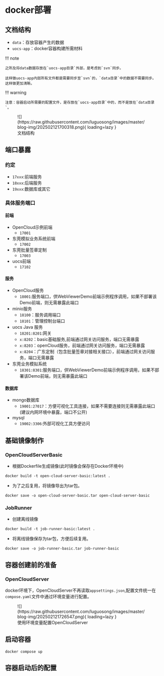 # docker部署

## 文档结构

- `data`：存放容器产生的数据
- `uocs-app`：docker容器构建所需材料

!!! note

	之所及将data数据存放在`uocs-app目录`外部，是考虑到`svn`同步。

	这样做uocs-app内部所有文件都是需要同步至`svn`的，`data目录`中的数据不需要同步。这样做更加清晰。

!!! warning

	注意：容器启动所需要的配置文件，是存放在`uocs-app目录`中的，而不是放在`data目录`。

<figure markdown="span">
  ![](https://raw.githubusercontent.com/luguosong/images/master/blog-img/202502121700318.png){ loading=lazy }
  <figcaption>文档结构</figcaption>
</figure>

## 端口暴露

### 约定

- `17xxx`:前端服务
- `18xxx`:后端服务
- `19xxx`:数据库或其它

### 具体服务端口

#### 前端

- OpenCloud示例前端
	- `17001`
- 东莞模拟业务系统前端
	- `17002`
- 东莞批量签章定制
	- `17003`
- uocs前端
	- `17102`

#### 服务

- OpenCloud服务
    - `18001`:服务端口，供WebViewerDemo前端示例程序调用，如果不部署该Demo前端，则无需暴露此端口
- minio服务
    - `18100`：服务调用端口
    - `18101`：管理控制台端口
- uocs Java 服务
    - `18201:8201`:网关
    - `x:8202`：basic基础服务,前端通过网关访问服务，端口无需暴露
    - `x:8203`：openCloud服务，前端通过网关访问服务，端口无需暴露
    - `x:8204`：广东定制（包含批量签章对接相关接口），前端通过网关访问服务，端口无需暴露
- 东莞业务模拟系统
	- `18301:8301`:服务端口，供WebViewerDemo前端示例程序调用，如果不部署该Demo前端，则无需暴露此端口

#### 数据库

- mongo数据库
	- `19001:27017`：方便可视化工具连接，如果不需要连接则无需暴露此端口(建议内网环境中暴露，端口不公开)
- mysql
	- `19002:3306`:外部可视化工具方便访问

## 基础镜像制作

### OpenCloudServerBasic

- 根据Dockerfile生成镜像(此时镜像会保存在Docker环境中)

```shell
docker build -t open-cloud-server-basic:latest .
```

- 为了之后复用，将镜像导出为tar包。

```shell
docker save -o open-cloud-server-basic.tar open-cloud-server-basic
```

### JobRunner

- 创建离线镜像

```shell
docker build -t job-runner-basic:latest .
```

- 将离线镜像保存为tar包，方便后续复用。

```shell
docker save -o job-runner-basic.tar job-runner-basic
```

## 容器创建前的准备

### OpenCloudServer

docker环境下，OpenCloudServer不再读取`appsettings.json`,配置文件统一在`compose.yaml`文件中通过环境变量进行配置。

<figure markdown="span">
  ![](https://raw.githubusercontent.com/luguosong/images/master/blog-img/202502121726547.png){ loading=lazy }
  <figcaption>使用环境变量配置OpenCloudServer</figcaption>
</figure>

## 启动容器

```shell
docker compose up
```

## 容器启动后的配置
